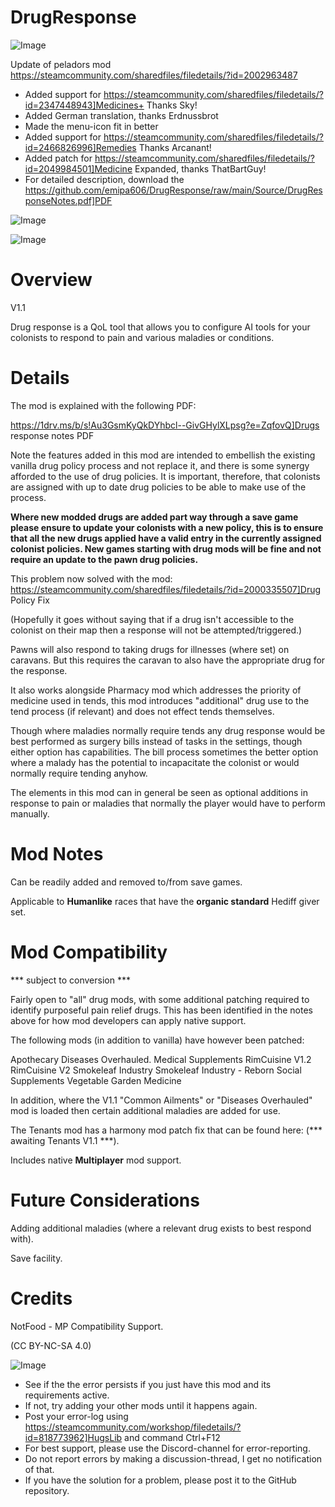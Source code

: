 # DrugResponse

![Image](https://i.imgur.com/buuPQel.png)

Update of peladors mod
https://steamcommunity.com/sharedfiles/filedetails/?id=2002963487

- Added support for https://steamcommunity.com/sharedfiles/filedetails/?id=2347448943]Medicines+ Thanks Sky!
- Added German translation, thanks Erdnussbrot
- Made the menu-icon fit in better
- Added support for https://steamcommunity.com/sharedfiles/filedetails/?id=2466826996]Remedies Thanks Arcanant!
- Added patch for https://steamcommunity.com/sharedfiles/filedetails/?id=2049984501]Medicine Expanded, thanks ThatBartGuy!
- For detailed description, download the https://github.com/emipa606/DrugResponse/raw/main/Source/DrugResponseNotes.pdf]PDF

![Image](https://i.imgur.com/pufA0kM.png)

	
![Image](https://i.imgur.com/Z4GOv8H.png)


# Overview
 V1.1

Drug response is a QoL tool that allows you to configure AI tools for your colonists to respond to pain and various maladies or conditions.


# Details



The mod is explained with the following PDF:

https://1drv.ms/b/s!Au3GsmKyQkDYhbcl--GivGHylXLpsg?e=ZqfovQ]Drugs response notes PDF


Note the features added in this mod are intended to embellish the existing vanilla drug policy process and not replace it, and there is some synergy afforded to the use of drug policies. It is important, therefore, that colonists are assigned with up to date drug policies to be able to make use of the process.

**Where new modded drugs are added part way through a save game please ensure to update your colonists with a new policy, this is to ensure that all the new drugs applied have a valid entry in the currently assigned colonist policies. New games starting with drug mods will be fine and not require an update to the pawn drug policies.**

This problem now solved with the mod: https://steamcommunity.com/sharedfiles/filedetails/?id=2000335507]Drug Policy Fix

(Hopefully it goes without saying that if a drug isn't accessible to the colonist on their map then a response will not be attempted/triggered.)

Pawns will also respond to taking drugs for illnesses (where set) on caravans. But this requires the caravan to also have the appropriate drug for the response.

It also works alongside Pharmacy mod which addresses the priority of medicine used in tends, this mod introduces "additional" drug use to the tend process (if relevant) and does not effect tends themselves. 

Though where maladies normally require tends any drug response would be best performed as surgery bills instead of tasks in the settings, though either option has capabilities. The bill process sometimes the better option where a malady has the potential to incapacitate the colonist or would normally require tending anyhow.

The elements in this mod can in general be seen as optional additions in response to pain or maladies that normally the player would have to perform manually.


# Mod Notes


Can be readily added and removed to/from save games.

Applicable to **Humanlike** races that have the **organic standard** Hediff giver set.


# Mod Compatibility
 *** subject to conversion ***

Fairly open to "all" drug mods, with some additional patching required to identify purposeful pain relief drugs. This has been identified in the notes above for how mod developers can apply native support.

The following mods (in addition to vanilla) have however been patched:

Apothecary
Diseases Overhauled.
Medical Supplements
RimCuisine V1.2
RimCuisine V2
Smokeleaf Industry
Smokeleaf Industry - Reborn
Social Supplements
Vegetable Garden Medicine

In addition, where the V1.1 "Common Ailments" or "Diseases Overhauled" mod is loaded then certain additional maladies are added for use.

The Tenants mod has a harmony mod patch fix that can be found here: (*** awaiting Tenants V1.1 ***).

Includes native **Multiplayer** mod support.


# Future Considerations


Adding additional maladies (where a relevant drug exists to best respond with).

Save facility.

# Credits


NotFood - MP Compatibility Support.


(CC BY-NC-SA 4.0)

![Image](https://i.imgur.com/PwoNOj4.png)



-  See if the the error persists if you just have this mod and its requirements active.
-  If not, try adding your other mods until it happens again.
-  Post your error-log using https://steamcommunity.com/workshop/filedetails/?id=818773962]HugsLib and command Ctrl+F12
-  For best support, please use the Discord-channel for error-reporting.
-  Do not report errors by making a discussion-thread, I get no notification of that.
-  If you have the solution for a problem, please post it to the GitHub repository.




